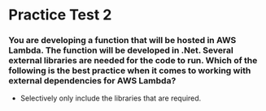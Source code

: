 # Practice Test 2

### You are developing a function that will be hosted in AWS Lambda. The function will be developed in .Net. Several external libraries are needed for the code to run. Which of the following is the best practice when it comes to working with external dependencies for AWS Lambda?
- Selectively only include the libraries that are required.
